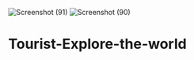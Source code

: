 ![Screenshot (91)](https://user-images.githubusercontent.com/113988202/204127904-cce3ae15-933d-4c16-b21b-38af71f6d16f.png)
![Screenshot (90)](https://user-images.githubusercontent.com/113988202/204127835-90ca6397-0412-4826-8ec9-b7f172231d4a.png)
# Tourist-Explore-the-world
